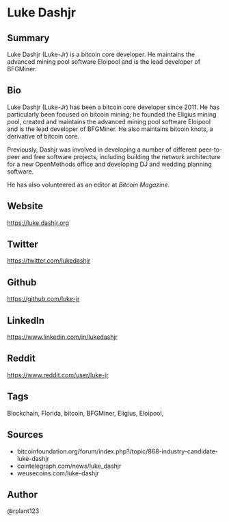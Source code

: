 # Luke Dashjr 

## Summary
Luke Dashjr (Luke-Jr) is a bitcoin core developer. He maintains the advanced mining pool software Eloipool and is the lead developer of BFGMiner. 

## Bio
Luke Dashjr (Luke-Jr) has been a bitcoin core developer since 2011. He has particularly been focused on bitcoin mining; he founded the Eligius mining pool, created and maintains the advanced mining pool software Eloipool and is the lead developer of BFGMiner. He also maintains bitcoin knots, a derivative of bitcoin core.

Previously, Dashjr was involved in developing a number of different peer-to-peer and free software projects, including building the network architecture for a new OpenMethods office and developing DJ and wedding planning software.

He has also volunteered as an editor at *Bitcoin Magazine*.

## Website
https://luke.dashjr.org

## Twitter
https://twitter.com/lukedashjr

## Github
https://github.com/luke-jr

## LinkedIn
https://www.linkedin.com/in/lukedashjr

## Reddit
https://www.reddit.com/user/luke-jr

## Tags
Blockchain, Florida, bitcoin, BFGMiner, Eligius, Eloipool,

## Sources
- bitcoinfoundation.org/forum/index.php?/topic/868-industry-candidate-luke-dashjr
- cointelegraph.com/news/luke_dashjr
- weusecoins.com/luke-dashjr

## Author
@rplant123
